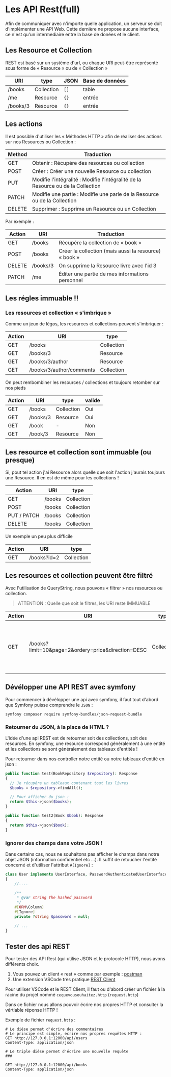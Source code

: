 # Les API Rest(full)

Afin de communiquer avec n'importe quelle application, un serveur se doit d'implémenter une API Web. Cette dernière ne propose aucune interface, ce n'est qu'un intermediaire entre la base de donées et le client.

## Les Resource et Collection

REST est basé sur un système d'url, ou chaque URI peut-être représenté sous forme de « Resource » ou de « Collection »

| URI      | type       | JSON | Base de données |
| -------- | ---------- | ---- | --------------- |
| /books   | Collection | `[]` | table           |
| /me      | Resource   | `{}` | entrée          |
| /books/3 | Resource   | `{}` | entrée          |

## Les actions

Il est possible d'utiliser les « Méthodes HTTP » afin de réaliser des actions sur nos Resources ou Collection :

| Method | Traduction                                                                       |
| ------ | -------------------------------------------------------------------------------- |
| GET    | Obtenir : Récupére des resources ou collection                                   |
| POST   | Créer : Créer une nouvelle Resource ou collection                                |
| PUT    | Modifie l'intégralité : Modifie l'intégralité de la Resource ou de la Collection |
| PATCH  | Modifie une partie : Modifie une parie de la Resource ou de la Collection        |
| DELETE | Supprimer : Supprime un Resource ou un Collection                                |

Par exemple :

| Action | URI      | Traduction                                            |
| ------ | -------- | ----------------------------------------------------- |
| GET    | /books   | Récupére la collection de « book »                    |
| POST   | /books   | Créer la collection (mais aussi la resource) « book » |
| DELETE | /books/3 | On supprime la Resource livre avec l'id 3             |
| PATCH  | /me      | Éditer une partie de mes informations personnel       |

## Les régles immuable !!

### Les resources et collection « s'imbrique »

Comme un jeux de légos, les resources et collections peuvent s'imbriquer :

| Action | URI                      | type       |
| ------ | ------------------------ | ---------- |
| GET    | /books                   | Collection |
| GET    | /books/3                 | Resource   |
| GET    | /books/3/author          | Resource   |
| GET    | /books/3/author/comments | Collection |

On peut rembombiner les resources / collections et toujours retomber sur nos pieds

| Action | URI      | type       | valide |
| ------ | -------- | ---------- | ------ |
| GET    | /books   | Collection | Oui    |
| GET    | /books/3 | Resource   | Oui    |
| GET    | /book    | -          | Non    |
| GET    | /book/3  | Resource   | Non    |

## Les resource et collection sont immuable (ou presque)

Si, pout tel action j'ai Resource alors quelle que soit l'action j'aurais toujours une Resource. Il en est de même pour les collections !

| Action      | URI    | type       |
| ----------- | ------ | ---------- |
| GET         | /books | Collection |
| POST        | /books | Collection |
| PUT / PATCH | /books | Collection |
| DELETE      | /books | Collection |

Un exemple un peu plus difficile

| Action | URI         | type       |
| ------ | ----------- | ---------- |
| GET    | /books?id=2 | Collection |

## Les resources et collection peuvent être filtré

Avec l'utilisation de QueryString, nous pouvons « filtrer » nos resources ou collection.

> ATTENTION : Quelle que soit le filtres, les URI reste IMMUABLE

| Action | URI                                                | type       | explications                                                                   |
| ------ | -------------------------------------------------- | ---------- | ------------------------------------------------------------------------------ |
| GET    | /books?limit=10&page=2&ordery=price&direction=DESC | Collection | Grâce aux query string, je peux séléctionner et filtrer ma collection de livre |

## Dévélopper une API REST avec symfony

Pour commencer à dévélopper une api avec symfony, il faut tout d'abord que Symfony puisse comprendre le `JSON` :

```
symfony composer require symfony-bundles/json-request-bundle
```

### Retourner du JSON, à la place de HTML ?

L'idée d'une api REST est de retourner soit des collections, soit des resources. En symfony, une resource correspond généralement à une entité et les collections se sont généralement des tableaux d'entités !

Pour retourner dans nos controller notre entité ou notre tableaux d'entité en json :

```php
public function test(BookRepository $repository): Response
{
  // Je récupére un tableaux contenant tout les livres
  $books = $repository->findAll();

  // Pour afficher du json :
  return $this->json($books);
}

public function test2(Book $book): Response
{
  return $this->json($book);
}
```

### Ignorer des champs dans votre JSON !

Dans certains cas, nous ne souhaitons pas afficher le champs dans notre objet JSON (information confidentiel etc ...). Il suffit de retoucher l'entité concerné et d'utiliser l'attribut `#[Ignore]` :

```php
class User implements UserInterface, PasswordAuthenticatedUserInterface
{
    //....

    /**
     * @var string The hashed password
     */
    #[ORM\Column]
    #[Ignore]
    private ?string $password = null;

    // ...
}

```

## Tester des api REST

Pour tester des API Rest (qui utilise JSON et le protocole HTTP), nous avons différents choix.

1. Vous pouvez un client « rest » comme par exemple : [postman](https://www.postman.com/)
2. Une extension VSCode très pratique [REST Client](https://marketplace.visualstudio.com/items?itemName=humao.rest-client)

Pour utiliser VSCode et le REST Client, il faut ou d'abord créer un fichier à la racine du projet nommé `cequevousouhaitez.http` (`request.http`)

Dans ce fichier nous allons pouvoir écrire nos propres HTTP et consulter la vértiable réponse HTTP !

Exemple de fichier `request.http` :

```http
# Le diése permet d'écrire des commentaires
# Le principe est simple, écrire nos propres requêtes HTTP :
GET http://127.0.0.1:12000/api/users
Content-Type: application/json

# Le triple diése permet d'écrire une nouvelle requête
###

GET http://127.0.0.1:12000/api/books
Content-Type: application/json
```

